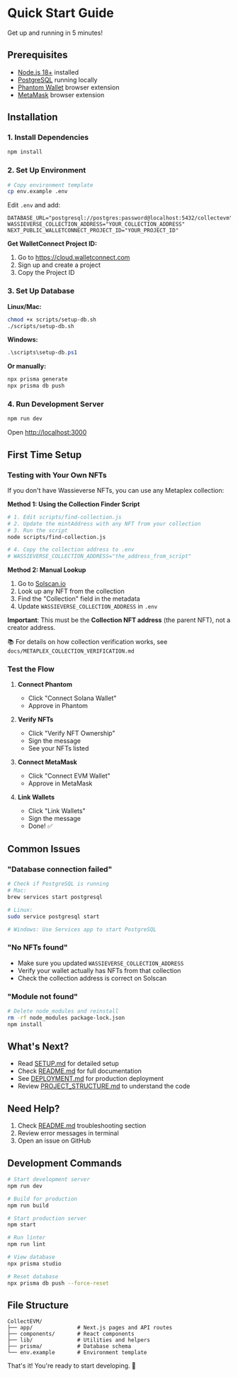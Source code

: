 # Quick Start Guide

Get up and running in 5 minutes!

## Prerequisites

- [Node.js 18+](https://nodejs.org/) installed
- [PostgreSQL](https://www.postgresql.org/) running locally
- [Phantom Wallet](https://phantom.app/) browser extension
- [MetaMask](https://metamask.io/) browser extension

## Installation

### 1. Install Dependencies
```bash
npm install
```

### 2. Set Up Environment
```bash
# Copy environment template
cp env.example .env
```

Edit `.env` and add:
```env
DATABASE_URL="postgresql://postgres:password@localhost:5432/collectevm"
WASSIEVERSE_COLLECTION_ADDRESS="YOUR_COLLECTION_ADDRESS"
NEXT_PUBLIC_WALLETCONNECT_PROJECT_ID="YOUR_PROJECT_ID"
```

**Get WalletConnect Project ID:**
1. Go to https://cloud.walletconnect.com
2. Sign up and create a project
3. Copy the Project ID

### 3. Set Up Database

**Linux/Mac:**
```bash
chmod +x scripts/setup-db.sh
./scripts/setup-db.sh
```

**Windows:**
```powershell
.\scripts\setup-db.ps1
```

**Or manually:**
```bash
npx prisma generate
npx prisma db push
```

### 4. Run Development Server
```bash
npm run dev
```

Open [http://localhost:3000](http://localhost:3000)

## First Time Setup

### Testing with Your Own NFTs

If you don't have Wassieverse NFTs, you can use any Metaplex collection:

**Method 1: Using the Collection Finder Script**
```bash
# 1. Edit scripts/find-collection.js
# 2. Update the mintAddress with any NFT from your collection
# 3. Run the script
node scripts/find-collection.js

# 4. Copy the collection address to .env
# WASSIEVERSE_COLLECTION_ADDRESS="the_address_from_script"
```

**Method 2: Manual Lookup**
1. Go to [Solscan.io](https://solscan.io)
2. Look up any NFT from the collection
3. Find the "Collection" field in the metadata
4. Update `WASSIEVERSE_COLLECTION_ADDRESS` in `.env`

**Important**: This must be the **Collection NFT address** (the parent NFT), not a creator address.

📚 For details on how collection verification works, see `docs/METAPLEX_COLLECTION_VERIFICATION.md`

### Test the Flow

1. **Connect Phantom**
   - Click "Connect Solana Wallet"
   - Approve in Phantom

2. **Verify NFTs**
   - Click "Verify NFT Ownership"
   - Sign the message
   - See your NFTs listed

3. **Connect MetaMask**
   - Click "Connect EVM Wallet"
   - Approve in MetaMask

4. **Link Wallets**
   - Click "Link Wallets"
   - Sign the message
   - Done! ✅

## Common Issues

### "Database connection failed"
```bash
# Check if PostgreSQL is running
# Mac:
brew services start postgresql

# Linux:
sudo service postgresql start

# Windows: Use Services app to start PostgreSQL
```

### "No NFTs found"
- Make sure you updated `WASSIEVERSE_COLLECTION_ADDRESS`
- Verify your wallet actually has NFTs from that collection
- Check the collection address is correct on Solscan

### "Module not found"
```bash
# Delete node_modules and reinstall
rm -rf node_modules package-lock.json
npm install
```

## What's Next?

- Read [SETUP.md](./SETUP.md) for detailed setup
- Check [README.md](./README.md) for full documentation
- See [DEPLOYMENT.md](./DEPLOYMENT.md) for production deployment
- Review [PROJECT_STRUCTURE.md](./PROJECT_STRUCTURE.md) to understand the code

## Need Help?

1. Check [README.md](./README.md) troubleshooting section
2. Review error messages in terminal
3. Open an issue on GitHub

## Development Commands

```bash
# Start development server
npm run dev

# Build for production
npm run build

# Start production server
npm start

# Run linter
npm run lint

# View database
npx prisma studio

# Reset database
npx prisma db push --force-reset
```

## File Structure

```
CollectEVM/
├── app/              # Next.js pages and API routes
├── components/       # React components
├── lib/              # Utilities and helpers
├── prisma/           # Database schema
└── env.example       # Environment template
```

That's it! You're ready to start developing. 🚀

